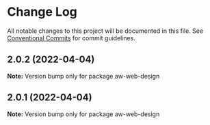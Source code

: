 # Change Log

All notable changes to this project will be documented in this file.
See [Conventional Commits](https://conventionalcommits.org) for commit guidelines.

## 2.0.2 (2022-04-04)

**Note:** Version bump only for package aw-web-design





## 2.0.1 (2022-04-04)

**Note:** Version bump only for package aw-web-design
